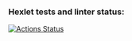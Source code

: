 ### Hexlet tests and linter status:
[![Actions Status](https://github.com/CherepovAlex/java-project-78/actions/workflows/hexlet-check.yml/badge.svg)](https://github.com/CherepovAlex/java-project-78/actions)